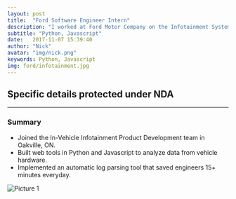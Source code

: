 ```yaml
---
layout: post
title:  "Ford Software Engineer Intern"
description: "I worked at Ford Motor Company on the Infotainment System team."
subtitle: "Python, Javascript"
date:   2017-11-07 15:39:40
author: "Nick"
avatar: "img/nick.png"
keywords: Python, Javascript
img: ford/infotainment.jpg
---
```


## Specific details protected under NDA
--------------

### Summary
- Joined the In-Vehicle Infotainment Product Development team in Oakville, ON.
- Built web tools in Python and Javascript to analyze data from vehicle hardware.
- Implemented an automatic log parsing tool that saved engineers 15+ minutes everyday.

![Picture 1]({{site.baseurl}}/assets/img/ford/building.jpg)
